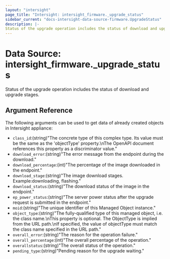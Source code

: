 ```yaml
---
layout: "intersight"
page_title: "Intersight: intersight_firmware._upgrade_status"
sidebar_current: "docs-intersight-data-source-firmware.UpgradeStatus"
description: |-
Status of the upgrade operation includes the status of download and upgrade stages.
---
```


# Data Source: intersight_firmware._upgrade_status
Status of the upgrade operation includes the status of download and upgrade stages.
## Argument Reference
The following arguments can be used to get data of already created objects in Intersight appliance:
* `class_id`:(string)"The concrete type of this complex type. Its value must be the same as the 'objectType' property.\nThe OpenAPI document references this property as a discriminator value."
* `download_error`:(string)"The error message from the endpoint during the download."
* `download_percentage`:(int)"The percentage of the image downloaded in the endpoint."
* `download_stage`:(string)"The image download stages. Example:downloading, flashing."
* `download_status`:(string)"The download status of the image in the endpoint."
* `ep_power_status`:(string)"The server power status after the upgrade request is submitted in the endpoint."
* `moid`:(string)"The unique identifier of this Managed Object instance."
* `object_type`:(string)"The fully-qualified type of this managed object, i.e. the class name.\nThis property is optional. The ObjectType is implied from the URL path.\nIf specified, the value of objectType must match the class name specified in the URL path."
* `overall_error`:(string)"The reason for the operation failure."
* `overall_percentage`:(int)"The overall percentage of the operation."
* `overallstatus`:(string)"The overall status of the operation."
* `pending_type`:(string)"Pending reason for the upgrade waiting."
